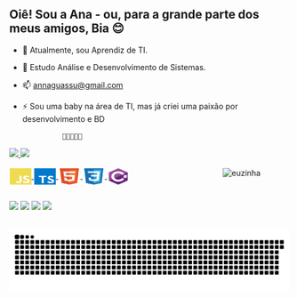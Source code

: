## Oiê! Sou a Ana - ou, para a grande parte dos meus amigos, Bia 😊

- 🔭 Atualmente, sou Aprendiz de TI.
- 🌱 Estudo Análise e Desenvolvimento de Sistemas.
- 📫 annaguassu@gmail.com
- ⚡ Sou uma baby na área de TI, mas já criei uma paixão por desenvolvimento e BD

                🎈🎈🎈🎈🎈

<div>
  <a href="https://github.com/annaguassu">
  <img height="180em" src="https://github-readme-stats.vercel.app/api?username=annaguassu&show_icons=true&theme=midnight-purple&include_all_commits=true&count_private=true"/>
  <img height="180em" src="https://github-readme-stats.vercel.app/api/top-langs/?username=annaguassu&layout=compact&langs_count=7&theme=midnight-purple"/>
</div>
  <div style="display: inline_block"><br>
  <img align="center" alt="javascript" height="30" width="40" src="https://raw.githubusercontent.com/devicons/devicon/master/icons/javascript/javascript-plain.svg">
  <img align="center" alt="typescript" height="30" width="40" src="https://raw.githubusercontent.com/devicons/devicon/master/icons/typescript/typescript-plain.svg">
  <img align="center" alt="html" height="30" width="40" src="https://raw.githubusercontent.com/devicons/devicon/master/icons/html5/html5-original.svg">
  <img align="center" alt="CSS" height="30" width="40" src="https://raw.githubusercontent.com/devicons/devicon/master/icons/css3/css3-original.svg">
  <img align="center" alt="Csharp" height="30" width="40" src="https://raw.githubusercontent.com/devicons/devicon/master/icons/csharp/csharp-original.svg">
  <img align="right" alt="euzinha" height="110" width="120" src="https://i.picasion.com/pic91/ed85e710a9ca30f9dc20b9120ac06e6a.gif">
</div>
  
  ##
  
  <div> 
  <a href="https://instagram.com/annabeatus" target="_blank"><img src="https://img.shields.io/badge/-Instagram-%23E4405F?style=for-the-badge&logo=instagram&logoColor=white" target="_blank"></a>
 <a href="https://discord.gg/5Kxxe32" target="_blank"><img src="https://img.shields.io/badge/Discord-7289DA?style=for-the-badge&logo=discord&logoColor=white" target="_blank"></a> 
  <a href = "mailto:annaguassu@gmail.com"><img src="https://img.shields.io/badge/-Gmail-%23333?style=for-the-badge&logo=gmail&logoColor=white" target="_blank"></a>
  <a href="https://www.linkedin.com/in/ana-beatriz-guassu-lopes-0764501ba/" target="_blank"><img src="https://img.shields.io/badge/-LinkedIn-%230077B5?style=for-the-badge&logo=linkedin&logoColor=white" target="_blank"></a> 
 
  ![Snake animation](https://github.com/annaguassu/annaguassu/blob/output/github-contribution-grid-snake.svg)
 
</div>
